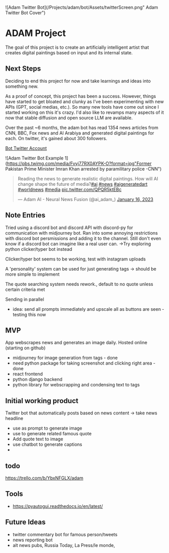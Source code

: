 ![Adam Twitter Bot](/Projects/adam/bot/Assets/twitterScreen.png" Adam Twitter Bot Cover")


# ADAM Project

The goal of this project is to create an artificially intelligent 
artist that creates digital paintings based on input and its internal state.


## Next Steps
Deciding to end this project for now and take learnings and ideas into something new.

As a proof of concept, this project has been a success. However, things have started to get bloated and clunky as I've been experimenting with new APIs (GPT, social medias, etc.). So many new tools have come out since I started working on this it's crazy. I'd also like to revamps many aspects of it now that stable diffusion and open source LLM are available. 

Over the past ~6 months, the adam bot has read 1354 news articles from CNN, BBC, Fox news and Al Arabiya and generated digital paintings for each. On twitter, it's gained about 300 followers.


[Bot Twitter Account](https://twitter.com/ai_adam_)

![Adam Twitter Bot Example 1](https://pbs.twimg.com/media/Fvyj77RX0AYPK-O?format=jpg"Former Pakistan Prime Minister Imran Khan arrested by paramilitary police -CNN")


<blockquote class="twitter-tweet"><p lang="en" dir="ltr">Reading the news to generate realistic digital paintings. How will AI change shape the future of media?<a href="https://twitter.com/hashtag/ai?src=hash&amp;ref_src=twsrc%5Etfw">#ai</a> <a href="https://twitter.com/hashtag/news?src=hash&amp;ref_src=twsrc%5Etfw">#news</a> <a href="https://twitter.com/hashtag/aigeneratedart?src=hash&amp;ref_src=twsrc%5Etfw">#aigeneratedart</a> <a href="https://twitter.com/hashtag/worldnews?src=hash&amp;ref_src=twsrc%5Etfw">#worldnews</a> <a href="https://twitter.com/hashtag/media?src=hash&amp;ref_src=twsrc%5Etfw">#media</a> <a href="https://t.co/QPQR5ktEBc">pic.twitter.com/QPQR5ktEBc</a></p>&mdash; Adam AI - Neural News Fusion (@ai_adam_) <a href="https://twitter.com/ai_adam_/status/1614843229245157381?ref_src=twsrc%5Etfw">January 16, 2023</a></blockquote> <script async src="https://platform.twitter.com/widgets.js" charset="utf-8"></script>



## Note Entries
Tried using a discord bot and discord API with discord-py for communication with midjourney bot. Ran into some annoying restrictions with discord bot persmissions and adding it to the channel. Still don't even know if a discord bot can imagine like a real user can. ->Try exploring python clicker/typer bot instead

Clicker/typer bot seems to be working, test with instagram uploads

A 'personality' system can be used for just generating tags -> should be more simple to implement


The quote searching system needs rework., default to no quote unless certain criteria met


Sending in parallel
- idea: send all prompts immediately and upscale all as buttons are seen - testing this now


## MVP

App webscrapes news and generates an image daily. Hosted online (starting on github)
- midjourney for image generation from tags - done
- need python package for taking screenshot and clicking right area  - done
- react frontend
- python django backend
-   python library for webscrapping and condensing text to tags


## Initial working product
Twitter bot that automatically posts based on news content -> take news headline
- use as prompt to generate image
- use to generate related famous quote
- Add quote text to image
- use chatbot to generate captions
- 



## todo

https://trello.com/b/YbxNFGLX/adam




## Tools
- https://pyautogui.readthedocs.io/en/latest/
## Future Ideas
- twitter commentary bot for famous person/tweets
- news reporting bot
- alt news pubs, Russia Today, La Press/le monde,  

